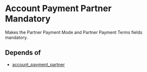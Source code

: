 # Account Payment Partner Mandatory
Makes the Partner Payment Mode and Partner Payment Terms fields mandatory.

## Depends of
- [account_payment_partner](https://github.com/OCA/bank-payment/tree/10.0/account_payment_partner)
